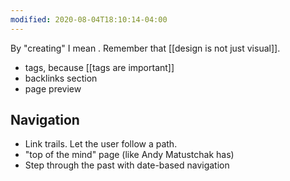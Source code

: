 ```yaml
---
modified: 2020-08-04T18:10:14-04:00
---
```


By "creating" I mean . Remember that [[design is not just visual]].
- tags, because [[tags are important]]
- backlinks section
- page preview

## Navigation
- Link trails. Let the user follow a path.
- "top of the mind" page (like Andy Matustchak has)
- Step through the past with date-based navigation